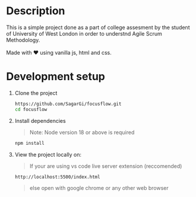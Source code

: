 # Description

This is a simple project done as a part of college assesment by the student of University of West London in order to understnd Agile Scrum Methodology. <br><br>
Made with ❤️ using vanilla js, html and css.

# Development setup

1. Clone the project

   ```bash
   https://github.com/SagarGi/focusflow.git
   cd focusflow
   ```

2. Install dependencies

   > Note: Node version 18 or above is required

   ```bash
   npm install
   ```

3. View the project locally on:

   > If your are using vs code live server extension (reccomended)

   ```bash
   http://localhost:5500/index.html
   ```

   > else open with google chrome or any other web browser
